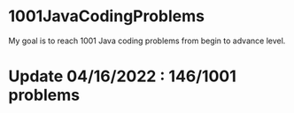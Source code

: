 # 1001JavaCodingProblems

My goal is to reach 1001 Java coding problems from begin to advance level.

# Update 04/16/2022 : 146/1001 problems
